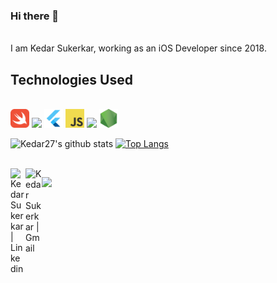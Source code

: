 ### Hi there 👋

<br>
I am Kedar Sukerkar, working as an iOS Developer since 2018.

<!--
**Kedar-27/Kedar-27** is a ✨ _special_ ✨ repository because its `README.md` (this file) appears on your GitHub profile.

Here are some ideas to get you started:

- 🔭 I’m currently working on ...
- 🌱 I’m currently learning ...
- 👯 I’m looking to collaborate on ...
- 🤔 I’m looking for help with ...
- 💬 Ask me about ...
- 📫 How to reach me: ...
- 😄 Pronouns: ...
- ⚡ Fun fact: ...
-->


## Technologies Used
<br />
<code><img height="30" src="https://raw.githubusercontent.com/github/explore/80688e429a7d4ef2fca1e82350fe8e3517d3494d/topics/swift/swift.png"></code>
<code><img height="30" src="https://developer.apple.com/assets/elements/icons/swiftui/swiftui-96x96.png"></code>
<code><img height="30" src="https://raw.githubusercontent.com/github/explore/80688e429a7d4ef2fca1e82350fe8e3517d3494d/topics/flutter/flutter.png"></code>
<code><img height="30" src="https://raw.githubusercontent.com/github/explore/80688e429a7d4ef2fca1e82350fe8e3517d3494d/topics/javascript/javascript.png"></code>
<code><img height="30" src="https://avatars.githubusercontent.com/u/18133"></code>
<code><img height="30" src="https://raw.githubusercontent.com/github/explore/80688e429a7d4ef2fca1e82350fe8e3517d3494d/topics/nodejs/nodejs.png"></code>    


![Kedar27's github stats](https://github-readme-stats.vercel.app/api?username=Kedar-27&show_icons=true&hide_border=true&theme=radical)
[![Top Langs](https://github-readme-stats.vercel.app/api/top-langs/?username=Kedar-27&layout=compact&theme=radical&hide_border=true&show_icons=true)](https://github.com/anuraghazra/github-readme-stats)

<br />

  <a href="https://www.linkedin.com/in/kedarsukerkar">
    <img align="left" alt="Kedar Sukerkar | Linkedin" width="24px" src="https://github.com/TheDudeThatCode/TheDudeThatCode/blob/master/Assets/Linkedin.svg" />
  </a>
  <a href="mailto:27ios.dev@gmail.com">
    <img align="left" alt="Kedar Sukerkar | Gmail" width="26px" src="https://github.com/TheDudeThatCode/TheDudeThatCode/blob/master/Assets/Gmail.svg" />
  </a>



![](https://komarev.com/ghpvc/?username=Kedar-27&color=dc143c)
